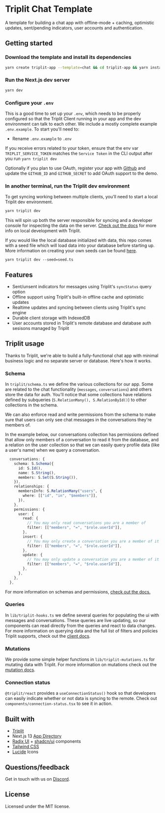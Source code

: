# Triplit Chat Template

A template for building a chat app with offline-mode + caching, optimistic updates, sent/pending indicators, user accounts and authentication.

## Getting started

### Download the template and install its dependencies

```bash
yarn create triplit-app --template=chat && cd triplit-app && yarn install
```

### Run the Next.js dev server

```bash
yarn dev
```

### Configure your `.env`

This is a good time to set up your `.env`, which needs to be properly configured so that the Triplit Client running in your app and the dev environment can talk to each other. We include a mostly complete example `.env.example`. To start you'll need to:

- Rename `.env.example` to `.env`

If you receive errors related to your token, ensure that the env var `TRIPLIT_SERVICE_TOKEN` matches the `Service Token` in the CLI output after you run `yarn triplit dev`

Optionally if you plan to use OAuth, register your app with [Github](https://docs.github.com/en/apps/oauth-apps/building-oauth-apps/creating-an-oauth-app) and update the `GITHUB_ID` and `GITHUB_SECRET` to add OAuth support to the demo.

### In another terminal, run the Triplit dev environment

To get syncing working between multiple clients, you'll need to start a local Triplit dev environment.

```bash
yarn triplit dev
```

This will spin up both the server responsible for syncing and a developer console for inspecting the data on the server. [Check out the docs](https://www.triplit.dev/docs/local-development#start-triplit-services) for more info on local development with Triplit.

If you would like the local database initialized with data, this repo comes with a seed file which will load data into your database before starting up. More information on creating your own seeds can be found [here](https://www.triplit.dev/docs/seeding).

```
yarn triplit dev --seed=seed.ts
```

## Features

- Sent/unsent indicators for messages using Triplit's `syncStatus` query option
- Offline support using Triplit's built-in offline cache and optimistic updates
- Realtime updates and syncing between clients using Triplit's sync engine
- Durable client storage with IndexedDB
- User accounts stored in Triplit's remote database and database auth sesisons managed by Triplit

## Triplit usage

Thanks to Triplit, we're able to build a fully-functional chat app with minimal business logic and no separate server or database. Here's how it works.

### Schema

In `triplit/schema.ts` we define the various collections for our app. Some are related to the chat functionality (`messages`, `conversations`) and others store the data for auth. You'll notice that some collections have relations defined by subqueries (`S.RelationMany(), S.RelationById()`) to other collections in the schema.

We can also enforce read and write permissions from the schema to make sure that users can only see chat messages in the conversations they're members of.

In the example below, our conversations collection has permissions defined that allow only members of a conversation to read it from the database, and a relation on the user collection so that we can easily query profile data (like a user's name) when we query a conversation.

```ts
  conversations: {
    schema: S.Schema({
      id: S.Id(),
      name: S.String(),
      members: S.Set(S.String()),
    }),
    relationships: {
      membersInfo: S.RelationMany("users", {
        where: [["id", "in", "$members"]],
      }),
    },
    permissions: {
      user: {
        read: {
          // You may only read conversations you are a member of
          filter: [["members", "=", "$role.userId"]],
        },
        insert: {
          // You may only create a conversation you are a member of it
          filter: [["members", "=", "$role.userId"]],
        },
        update: {
          // You may only update a conversation you are a member of it
          filter: [["members", "=", "$role.userId"]],
        },
      },
    },
  },
```

For more information on schemas and permissions, [check out the docs.](https://www.triplit.dev/docs/schemas)

### Queries

In `lib/triplit-hooks.ts` we define several queries for populating the ui with messages and conversations. These queries are live updating, so our components can read directly from the queries and react to data changes. For more information on querying data and the full list of filters and policies Triplit supports, check out the [client docs](https://www.triplit.dev/docs/client/query).

### Mutations

We provide some simple helper functions in `lib/triplit-mutations.ts` for mutating data with Triplit. For more information on mutations check out the [mutation docs](https://www.triplit.dev/docs/client/insert).

### Connection status

`@triplit/react` provides a `useConnectionStatus()` hook so that developers can easily indicate whether or not data is syncing to the remote. Check out `components/connection-status.tsx` to see it in action.

## Built with

- [Triplit](https://triplit.dev)
- Next.js 13 [App Directory](https://nextjs.org/docs/app)
- [Radix UI](https://www.radix-ui.com/) + [shadcn/ui](https://ui.shadcn.com/) components
- [Tailwind CSS](https://tailwindcss.com/)
- [Lucide](https://lucide.dev) Icons

## Questions/feedback

Get in touch with us on [Discord](https://discord.gg/q89sGWHqQ5).

## License

Licensed under the MIT license.
